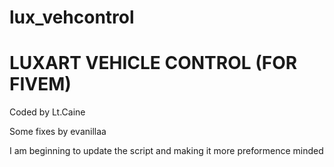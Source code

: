 # lux_vehcontrol

# LUXART VEHICLE CONTROL (FOR FIVEM)

Coded by Lt.Caine

Some fixes by evanillaa

I am beginning to update the script and making it more preformence minded
